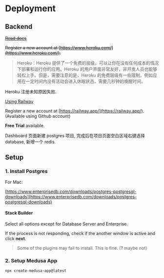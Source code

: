 # Deployment

## Backend

~~[Read docs](https://docs.medusajs.com/deployments/server/deploying-on-heroku)~~

~~Register a new account at [https://www.heroku.com/](https://www.heroku.com/).~~

> Heroku：Heroku 提供了一个免费的层级，可以让你在没有任何成本的情况下部署和运行你的应用。Heroku 的用户界面非常友好，非开发人员也能够轻松上手。但是，需要注意的是，Heroku 的免费层级有一些限制，例如应用在一定时间内没有活动会进入休眠状态，需要几秒钟的唤醒时间。

Heroku 注册未知原因失败.

[Using Railway](https://docs.medusajs.com/deployments/server/deploying-on-railway)

Register a new account at [https://railway.app/](https://railway.app/). (Available using Github account)

**Free Trial** available.

Dashboard 页面新建 postgres 项目, 完成后在项目页面空白区域右键选择 database, 新增一个 redis.

## Setup

### 1. Install Postgres

For Mac:

[https://www.enterprisedb.com/downloads/postgres-postgresql-downloads](https://www.enterprisedb.com/downloads/postgres-postgresql-downloads)

#### Stack Builder

Select all options except for Database Server and Enterprise.

If the process is not responding, check if the another window is active and click **next**.

> Some of the plugins may fail to install. This is fine. (? maybe not)


### 2. Setup Medusa App

```bash
npx create-medusa-app@latest
```
